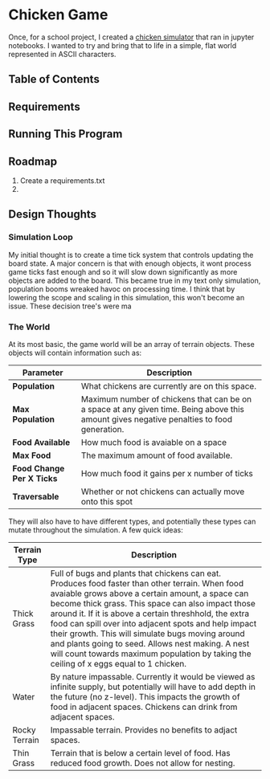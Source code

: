 # Chicken Game
Once, for a school project, I created a [chicken simulator](https://github.com/terckert/chicken-egg) that ran in jupyter notebooks. I wanted to try and bring that to life in a simple, flat world represented in ASCII characters.

## Table of Contents


## Requirements


## Running This Program


## Roadmap
1. Create a requirements.txt
1. 

## Design Thoughts
### Simulation Loop
My initial thought is to create a time tick system that controls updating the board state. A major concern is that with enough objects, it wont process game ticks fast enough and so it will slow down significantly as more objects are added to the board. This became true in my text only simulation, population booms wreaked havoc on processing time. I think that by lowering the scope and scaling in this simulation, this won't become an issue. These decision tree's were ma

###  The World
At its most basic, the game world will be an array of terrain objects. These objects will contain information such as:

Parameter | Description
--- | ---
**Population**|What chickens are currently are on this space.
**Max Population**|Maximum number of chickens that can be on a space at any given time. Being above this amount gives negative penalties to food generation.
**Food Available**|How much food is avaiable on a space
**Max Food**|The maximum amount of food available.
**Food Change Per X Ticks**|How much food it gains per x number of ticks
**Traversable**|Whether or not chickens can actually move onto this spot

They will also have to have different types, and potentially these types can mutate throughout the simulation. A few quick ideas:

Terrain Type|Description
--- | ---
Thick Grass|Full of bugs and plants that chickens can eat. Produces food faster than other terrain. When food avaiable grows above a certain amount, a space can become thick grass. This space can also impact those around it. If it is above a certain threshhold, the extra food can spill over into adjacent spots and help impact their growth. This will simulate bugs moving around and plants going to seed. Allows nest making. A nest will count towards maximum population by taking the ceiling of x eggs equal to 1 chicken.
Water|By nature impassable. Currently it would be viewed as infinite supply, but potentially will have to add depth in the future (no z-level). This impacts the growth of food in adjacent spaces. Chickens can drink from adjacent spaces.
Rocky Terrain|Impassable terrain. Provides no benefits to adjact spaces.
Thin Grass|Terrain that is below a certain level of food. Has reduced food growth. Does not allow for nesting.